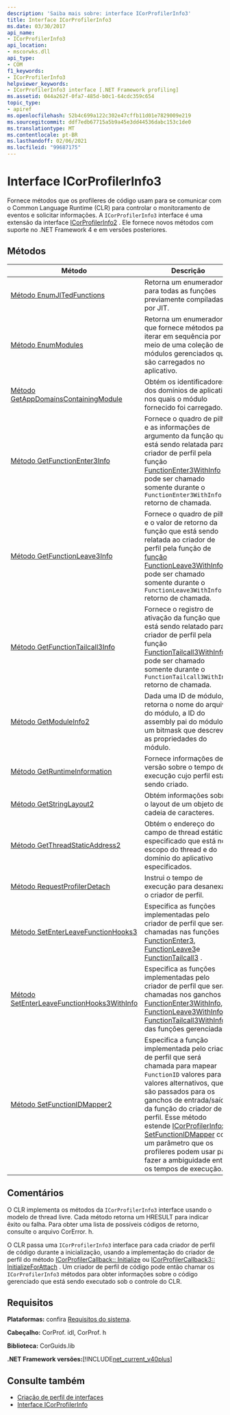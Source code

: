 ```yaml
---
description: 'Saiba mais sobre: interface ICorProfilerInfo3'
title: Interface ICorProfilerInfo3
ms.date: 03/30/2017
api_name:
- ICorProfilerInfo3
api_location:
- mscorwks.dll
api_type:
- COM
f1_keywords:
- ICorProfilerInfo3
helpviewer_keywords:
- ICorProfilerInfo3 interface [.NET Framework profiling]
ms.assetid: 044a262f-0fa7-485d-b0c1-64cdc359c654
topic_type:
- apiref
ms.openlocfilehash: 52b4c699a122c302e47cffb11d01e7829009e219
ms.sourcegitcommit: ddf7edb67715a5b9a45e3dd44536dabc153c1de0
ms.translationtype: MT
ms.contentlocale: pt-BR
ms.lasthandoff: 02/06/2021
ms.locfileid: "99687175"
---
```

# <a name="icorprofilerinfo3-interface"></a>Interface ICorProfilerInfo3

Fornece métodos que os profileres de código usam para se comunicar com o Common Language Runtime (CLR) para controlar o monitoramento de eventos e solicitar informações. A `ICorProfilerInfo3` interface é uma extensão da interface [ICorProfilerInfo2](icorprofilerinfo2-interface.md) . Ele fornece novos métodos com suporte no .NET Framework 4 e em versões posteriores.  
  
## <a name="methods"></a>Métodos  
  
|Método|Descrição|  
|------------|-----------------|  
|[Método EnumJITedFunctions](icorprofilerinfo3-enumjitedfunctions-method.md)|Retorna um enumerador para todas as funções previamente compiladas por JIT.|  
|[Método EnumModules](icorprofilerinfo3-enummodules-method.md)|Retorna um enumerador que fornece métodos para iterar em sequência por meio de uma coleção de módulos gerenciados que são carregados no aplicativo.|  
|[Método GetAppDomainsContainingModule](icorprofilerinfo3-getappdomainscontainingmodule-method.md)|Obtém os identificadores dos domínios de aplicativo nos quais o módulo fornecido foi carregado.|  
|[Método GetFunctionEnter3Info](icorprofilerinfo3-getfunctionenter3info-method.md)|Fornece o quadro de pilha e as informações de argumento da função que está sendo relatada para o criador de perfil pela função [FunctionEnter3WithInfo](functionenter3withinfo-function.md) ; pode ser chamado somente durante o `FunctionEnter3WithInfo` retorno de chamada.|  
|[Método GetFunctionLeave3Info](icorprofilerinfo3-getfunctionleave3info-method.md)|Fornece o quadro de pilha e o valor de retorno da função que está sendo relatada ao criador de perfil pela função de [função FunctionLeave3WithInfo](functionleave3withinfo-function.md) ; pode ser chamado somente durante o `FunctionLeave3WithInfo` retorno de chamada.|  
|[Método GetFunctionTailcall3Info](icorprofilerinfo3-getfunctiontailcall3info-method.md)|Fornece o registro de ativação da função que está sendo relatado para o criador de perfil pela função [FunctionTailcall3WithInfo](functiontailcall3withinfo-function.md) ; pode ser chamado somente durante o `FunctionTailcall3WithInfo` retorno de chamada.|  
|[Método GetModuleInfo2](icorprofilerinfo3-getmoduleinfo2-method.md)|Dada uma ID de módulo, retorna o nome do arquivo do módulo, a ID do assembly pai do módulo e um bitmask que descreve as propriedades do módulo.|  
|[Método GetRuntimeInformation](icorprofilerinfo3-getruntimeinformation-method.md)|Fornece informações de versão sobre o tempo de execução cujo perfil está sendo criado.|  
|[Método GetStringLayout2](icorprofilerinfo3-getstringlayout2-method.md)|Obtém informações sobre o layout de um objeto de cadeia de caracteres.|  
|[Método GetThreadStaticAddress2](icorprofilerinfo3-getthreadstaticaddress2-method.md)|Obtém o endereço do campo de thread estático especificado que está no escopo do thread e do domínio do aplicativo especificados.|  
|[Método RequestProfilerDetach](icorprofilerinfo3-requestprofilerdetach-method.md)|Instrui o tempo de execução para desanexar o criador de perfil.|  
|[Método SetEnterLeaveFunctionHooks3](icorprofilerinfo3-setenterleavefunctionhooks3-method.md)|Especifica as funções implementadas pelo criador de perfil que serão chamadas nas funções [FunctionEnter3](functionenter3-function.md), [FunctionLeave3](functionleave3-function.md)e [FunctionTailcall3](functiontailcall3-function.md) .|  
|[Método SetEnterLeaveFunctionHooks3WithInfo](icorprofilerinfo3-setenterleavefunctionhooks3withinfo-method.md)|Especifica as funções implementadas pelo criador de perfil que serão chamadas nos ganchos [FunctionEnter3WithInfo](functionenter3withinfo-function.md), [FunctionLeave3WithInfo](functionleave3withinfo-function.md)e [FunctionTailcall3WithInfo](functiontailcall3withinfo-function.md) das funções gerenciadas.|  
|[Método SetFunctionIDMapper2](icorprofilerinfo3-setfunctionidmapper2-method.md)|Especifica a função implementada pelo criador de perfil que será chamada para mapear `FunctionID` valores para valores alternativos, que são passados para os ganchos de entrada/saída da função do criador de perfil. Esse método estende [ICorProfilerInfo:: SetFunctionIDMapper](icorprofilerinfo-setfunctionidmapper-method.md) com um parâmetro que os profileres podem usar para fazer a ambiguidade entre os tempos de execução.|  
  
## <a name="remarks"></a>Comentários  

 O CLR implementa os métodos da `ICorProfilerInfo3` interface usando o modelo de thread livre. Cada método retorna um HRESULT para indicar êxito ou falha. Para obter uma lista de possíveis códigos de retorno, consulte o arquivo CorError. h.  
  
 O CLR passa uma `ICorProfilerInfo3` interface para cada criador de perfil de código durante a inicialização, usando a implementação do criador de perfil do método [ICorProfilerCallback:: Initialize](icorprofilercallback-initialize-method.md) ou [ICorProfilerCallback3:: InitializeForAttach](icorprofilercallback3-initializeforattach-method.md) . Um criador de perfil de código pode então chamar os `ICorProfilerInfo3` métodos para obter informações sobre o código gerenciado que está sendo executado sob o controle do CLR.  
  
## <a name="requirements"></a>Requisitos  

 **Plataformas:** confira [Requisitos do sistema](../../get-started/system-requirements.md).  
  
 **Cabeçalho:** CorProf. idl, CorProf. h  
  
 **Biblioteca:** CorGuids.lib  
  
 **.NET Framework versões:**[!INCLUDE[net_current_v40plus](../../../../includes/net-current-v40plus-md.md)]  
  
## <a name="see-also"></a>Consulte também

- [Criação de perfil de interfaces](profiling-interfaces.md)
- [Interface ICorProfilerInfo](icorprofilerinfo-interface.md)
